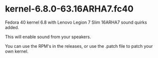 # kernel-6.8.0-63.16ARHA7.fc40
Fedora 40 kernel 6.8 with Lenovo Legion 7 Slim 16ARHA7 sound quirks added.

This will enable sound from your speakers.

You can use the RPM's in the releases, or use the .patch file to patch your own kernel.
